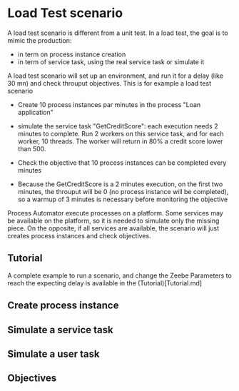 # Load Test scenario

A load test scenario is different from a unit test. In a load test, the goal is to mimic the production:

* in term on process instance creation
* in term of service task, using the real service task or simulate it

A load test scenario will set up an environment, and run it for a delay (like 30 mn) and check
throuput objectives. This is for example a load test scenario

* Create 10 process instances par minutes in the process "Loan application"
* simulate the service task "GetCreditScore": each execution needs 2 minutes to complete. 
Run 2 workers on this service task, and for each worker, 10 threads. 
The worker will return in 80% a credit score lower than 500.
* Check the objective that 10 process instances can be completed every minutes   

* Because the GetCreditScore is a 2 minutes execution, on the first two minutes, the throuput will be 0 
(no process instance will be completed), so a warmup of 3 minutes is necessary before monitoring 
the objective

Process Automator execute processes on a platform. Some services may be available on the platform, so
it is needed to simulate only the missing piece. On the opposite, if all services are available, the 
scenario will just creates process instances and check objectives.

## Tutorial
A complete example to run a scenario, and change the Zeebe Parameters to reach the expecting delay is
available in the (Tutorial)[Tutorial.md]

## Create process instance

## Simulate a service task

## Simulate a user task

## Objectives

